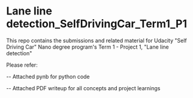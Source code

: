 # Lane line detection_SelfDrivingCar_Term1_P1
This repo contains the submissions and related material for Udacity "Self Driving Car" Nano degree program's Term 1 - Project 1, "Lane line detection"

Please refer:

-- Attached pynb for python code

-- Attached PDF writeup for all concepts and project learnings
